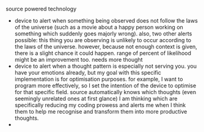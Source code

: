 
source powered technology

 - device to alert when something being observed does not follow the laws of the universe (such as a movie about a happy person working on something which suddenly goes majorly wrong). also, two other alerts possible: this thing you are observing is unlikely to occur according to the laws of the universe. however, because not enough context is given, there is a slight chance it could happen. range of percent of likelihood might be an improvement too. needs more thought
 - device to alert when a thought pattern is especially not serving you. you have your emotions already, but my goal with this specific implementation is for optimisation purposes. for example, I want to program more effectively, so I set the intention of the device to optimise for that specific field. source automatically knows which thoughts (even seemingly unrelated ones at first glance) I am thinking which are specifically reducing my coding prowess and alerts me when I think them to help me recognise and transform them into more productive thoughts.
 -
